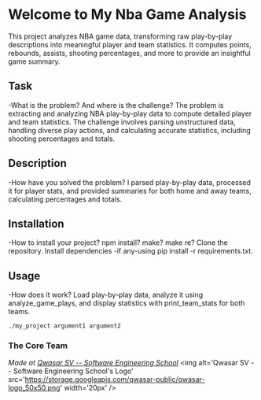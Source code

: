 # Welcome to My Nba Game Analysis
This project analyzes NBA game data, transforming raw play-by-play descriptions into meaningful player and team
statistics. It computes points, rebounds, assists, shooting percentages, and more to provide an insightful game
summary.

## Task
-What is the problem? And where is the challenge?
The problem is extracting and analyzing NBA play-by-play data to compute detailed player and team statistics.
The challenge involves parsing unstructured data, handling diverse play actions, and calculating accurate statistics,
including shooting percentages and totals.


## Description

-How have you solved the problem?
I parsed play-by-play data, processed it for player stats, and provided summaries for both home and away teams,
calculating percentages and totals.

## Installation
-How to install your project? npm install? make? make re?
Clone the repository.
Install dependencies -if any-using pip install -r requirements.txt.

## Usage
-How does it work?
Load play-by-play data, analyze it using analyze_game_plays, and display statistics with print_team_stats
for both teams.

```
./my_project argument1 argument2
```

### The Core Team


<span><i>Made at <a href='https://qwasar.io'>Qwasar SV -- Software Engineering School</a></i></span>
<span><img alt='Qwasar SV -- Software Engineering School's Logo' src='https://storage.googleapis.com/qwasar-public/qwasar-logo_50x50.png' width='20px' /></span>
